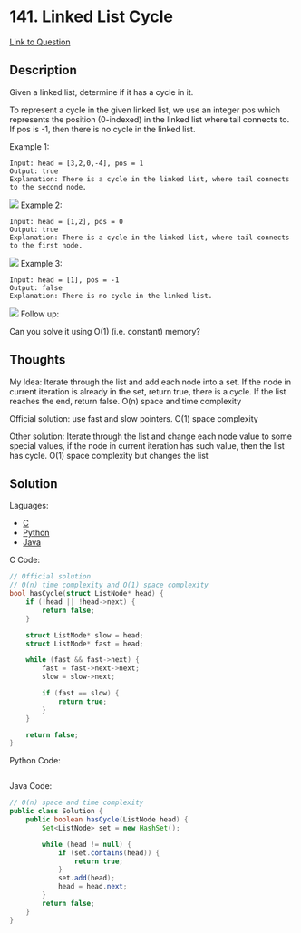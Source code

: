 # 141. Linked List Cycle

[Link to Question](https://leetcode.com/problems/linked-list-cycle/)

## Description

Given a linked list, determine if it has a cycle in it.

To represent a cycle in the given linked list, we use an integer pos which represents the position (0-indexed) in the linked list where tail connects to. If pos is -1, then there is no cycle in the linked list.

Example 1:

```
Input: head = [3,2,0,-4], pos = 1
Output: true
Explanation: There is a cycle in the linked list, where tail connects to the second node.
```

![](https://assets.leetcode.com/uploads/2018/12/07/circularlinkedlist.png)
Example 2:

```
Input: head = [1,2], pos = 0
Output: true
Explanation: There is a cycle in the linked list, where tail connects to the first node.
```

![](https://assets.leetcode.com/uploads/2018/12/07/circularlinkedlist_test2.png)
Example 3:

```
Input: head = [1], pos = -1
Output: false
Explanation: There is no cycle in the linked list.
```

![](https://assets.leetcode.com/uploads/2018/12/07/circularlinkedlist_test3.png)
Follow up:

Can you solve it using O(1) (i.e. constant) memory?

## Thoughts

My Idea: Iterate through the list and add each node into a set. If the node in current iteration is already in the set, return true, there is a cycle. If the list reaches the end, return false. O(n) space and time complexity

Official solution: use fast and slow pointers. O(1) space complexity

Other solution: Iterate through the list and change each node value to some special values, if the node in current iteration has such value, then the list has cycle. O(1) space complexity but changes the list

## Solution

Laguages:

- [C](#C)
- [Python](#python)
- [Java](#java)

<div id="C"></div>C Code:

```C
// Official solution
// O(n) time complexity and O(1) space complexity
bool hasCycle(struct ListNode* head) {
    if (!head || !head->next) {
        return false;
    }

    struct ListNode* slow = head;
    struct ListNode* fast = head;

    while (fast && fast->next) {
        fast = fast->next->next;
        slow = slow->next;

        if (fast == slow) {
            return true;
        }
    }

    return false;
}
```

<div id="python"></div>Python Code:

```python

```

<div id="java"></div>Java Code:

```java
// O(n) space and time complexity
public class Solution {
    public boolean hasCycle(ListNode head) {
        Set<ListNode> set = new HashSet();

        while (head != null) {
            if (set.contains(head)) {
                return true;
            }
            set.add(head);
            head = head.next;
        }
        return false;
    }
}
```
